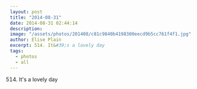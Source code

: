 ```yaml
---
layout: post
title: "2014-08-31"
date: 2014-08-31 02:44:14
description: 
image: "/assets/photos/201408/c81c9840b4198300eecd9b5cc761f4f1.jpg"
author: Elise Plain
excerpt: 514. It&#39;s a lovely day
tags: 
  - photos
  - all
---
```


514. It&#39;s a lovely day
<p></p>
